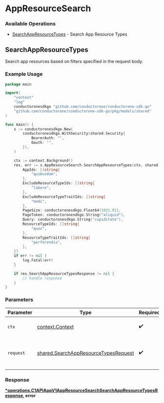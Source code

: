 # AppResourceSearch

### Available Operations

* [SearchAppResourceTypes](#searchappresourcetypes) - Search App Resource Types

## SearchAppResourceTypes

Search app resources based on filters specified in the request body.

### Example Usage

```go
package main

import(
	"context"
	"log"
	conductoronesdkgo "github.com/conductorone/conductorone-sdk-go"
	"github.com/conductorone/conductorone-sdk-go/pkg/models/shared"
)

func main() {
    s := conductoronesdkgo.New(
        conductoronesdkgo.WithSecurity(shared.Security{
            BearerAuth: "",
            Oauth: "",
        }),
    )

    ctx := context.Background()
    res, err := s.AppResourceSearch.SearchAppResourceTypes(ctx, shared.SearchAppResourceTypesRequest{
        AppIds: []string{
            "quibusdam",
        },
        ExcludeResourceTypeIds: []string{
            "labore",
        },
        ExcludeResourceTypeTraitIds: []string{
            "modi",
        },
        PageSize: conductoronesdkgo.Float64(1831.91),
        PageToken: conductoronesdkgo.String("aliquid"),
        Query: conductoronesdkgo.String("cupiditate"),
        ResourceTypeIds: []string{
            "quos",
        },
        ResourceTypeTraitIds: []string{
            "perferendis",
        },
    })
    if err != nil {
        log.Fatal(err)
    }

    if res.SearchAppResourceTypesResponse != nil {
        // handle response
    }
}
```

### Parameters

| Parameter                                                                                    | Type                                                                                         | Required                                                                                     | Description                                                                                  |
| -------------------------------------------------------------------------------------------- | -------------------------------------------------------------------------------------------- | -------------------------------------------------------------------------------------------- | -------------------------------------------------------------------------------------------- |
| `ctx`                                                                                        | [context.Context](https://pkg.go.dev/context#Context)                                        | :heavy_check_mark:                                                                           | The context to use for the request.                                                          |
| `request`                                                                                    | [shared.SearchAppResourceTypesRequest](../../models/shared/searchappresourcetypesrequest.md) | :heavy_check_mark:                                                                           | The request object to use for the request.                                                   |


### Response

**[*operations.C1APIAppV1AppResourceSearchSearchAppResourceTypesResponse](../../models/operations/c1apiappv1appresourcesearchsearchappresourcetypesresponse.md), error**

